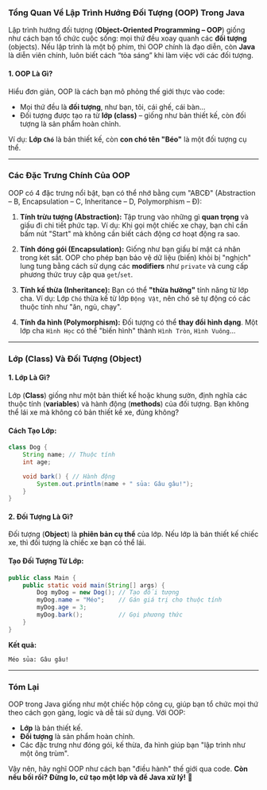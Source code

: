 ### **Tổng Quan Về Lập Trình Hướng Đối Tượng (OOP) Trong Java**

Lập trình hướng đối tượng (**Object-Oriented Programming – OOP**) giống như cách bạn tổ chức cuộc sống: mọi thứ đều xoay quanh các **đối tượng** (objects). Nếu lập trình là một bộ phim, thì OOP chính là đạo diễn, còn **Java** là diễn viên chính, luôn biết cách “tỏa sáng” khi làm việc với các đối tượng.

#### **1. OOP Là Gì?**
Hiểu đơn giản, OOP là cách bạn mô phỏng thế giới thực vào code:
- Mọi thứ đều là **đối tượng**, như bạn, tôi, cái ghế, cái bàn...
- Đối tượng được tạo ra từ **lớp (class)** – giống như bản thiết kế, còn đối tượng là sản phẩm hoàn chỉnh.

Ví dụ: **Lớp `Chó`** là bản thiết kế, còn **con chó tên "Béo"** là một đối tượng cụ thể.

---

### **Các Đặc Trưng Chính Của OOP**

OOP có 4 đặc trưng nổi bật, bạn có thể nhớ bằng cụm "ABCĐ" (Abstraction – B, Encapsulation – C, Inheritance – D, Polymorphism – Đ):

1. **Tính trừu tượng (Abstraction):**
   Tập trung vào những gì **quan trọng** và giấu đi chi tiết phức tạp. Ví dụ: Khi gọi một chiếc xe chạy, bạn chỉ cần bấm nút "Start" mà không cần biết cách động cơ hoạt động ra sao.

2. **Tính đóng gói (Encapsulation):**
   Giống như bạn giấu bí mật cá nhân trong két sắt. OOP cho phép bạn bảo vệ dữ liệu (biến) khỏi bị "nghịch" lung tung bằng cách sử dụng các **modifiers** như `private` và cung cấp phương thức truy cập qua `get`/`set`.

3. **Tính kế thừa (Inheritance):**
   Bạn có thể **"thừa hưởng"** tính năng từ lớp cha. Ví dụ: Lớp `Chó` thừa kế từ lớp `Động Vật`, nên chó sẽ tự động có các thuộc tính như "ăn, ngủ, chạy".

4. **Tính đa hình (Polymorphism):**
   Đối tượng có thể **thay đổi hình dạng**. Một lớp cha `Hình Học` có thể "biến hình" thành `Hình Tròn`, `Hình Vuông`...

---

### **Lớp (Class) Và Đối Tượng (Object)**

#### **1. Lớp Là Gì?**
Lớp (**Class**) giống như một bản thiết kế hoặc khung sườn, định nghĩa các thuộc tính (**variables**) và hành động (**methods**) của đối tượng. Bạn không thể lái xe mà không có bản thiết kế xe, đúng không?

#### **Cách Tạo Lớp:**
```java
class Dog {
    String name; // Thuộc tính
    int age;

    void bark() { // Hành động
        System.out.println(name + " sủa: Gâu gâu!");
    }
}
```

#### **2. Đối Tượng Là Gì?**
Đối tượng (**Object**) là **phiên bản cụ thể** của lớp. Nếu lớp là bản thiết kế chiếc xe, thì đối tượng là chiếc xe bạn có thể lái.

#### **Tạo Đối Tượng Từ Lớp:**
```java
public class Main {
    public static void main(String[] args) {
        Dog myDog = new Dog(); // Tạo đối tượng
        myDog.name = "Méo";    // Gán giá trị cho thuộc tính
        myDog.age = 3;
        myDog.bark();          // Gọi phương thức
    }
}
```
**Kết quả:**
```
Méo sủa: Gâu gâu!
```

---

### **Tóm Lại**

OOP trong Java giống như một chiếc hộp công cụ, giúp bạn tổ chức mọi thứ theo cách gọn gàng, logic và dễ tái sử dụng. Với OOP:
- **Lớp** là bản thiết kế.
- **Đối tượng** là sản phẩm hoàn chỉnh.
- Các đặc trưng như đóng gói, kế thừa, đa hình giúp bạn "lập trình như một ông trùm".

Vậy nên, hãy nghĩ OOP như cách bạn "điều hành" thế giới qua code. **Còn nếu bối rối? Đừng lo, cứ tạo một lớp và để Java xử lý!** 🚀